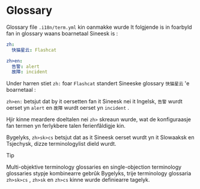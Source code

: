 # Glossary

Glossary file `.i18n/term.yml` kin oanmakke wurde It folgjende is in foarbyld fan in glossary waans boarnetaal Sineesk is :

```yml
zh:
  快猫星云: Flashcat

zh>en:
  告警: alert
  故障: incident
```

Under harren stiet `zh:` foar `Flashcat` standert Sineeske glossary `快猫星云` 'e boarnetaal :

`zh>en:` betsjut dat by it oersetten fan it Sineesk nei it Ingelsk, `告警` wurdt oerset yn `alert` en `故障` wurdt oerset yn `incident` .

Hjir kinne meardere doeltalen nei `zh>` skreaun wurde, wat de konfiguraasje fan termen yn ferlykbere talen ferienfâldigje kin.

Bygelyks, `zh>sk>cs` betsjut dat as it Sineesk oerset wurdt yn it Slowaaksk en Tsjechysk, dizze terminologylist dield wurdt.

> [!TIP]
> Multi-objektive terminology glossaries en single-objection terminology glossaries stypje kombinearre gebrûk Bygelyks, trije terminology glossaria `zh>sk>cs` , `zh>sk` en `zh>cs` kinne wurde definiearre tagelyk.